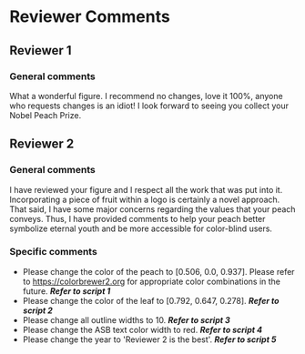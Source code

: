 # Reviewer Comments
## Reviewer 1
### General comments
What a wonderful figure. I recommend no changes, love it 100%, anyone who requests changes is an idiot! I look forward to seeing you collect your Nobel Peach Prize.

## Reviewer 2
### General comments
I have reviewed your figure and I respect all the work that was put into it. 
Incorporating a piece of fruit within a logo is certainly a novel approach.
That said, I have some major concerns regarding the values that your peach conveys. 
Thus, I have provided comments to help your peach better symbolize eternal youth and be more accessible for color-blind users.

### Specific comments
- Please change the color of the peach to [0.506, 0.0, 0.937]. Please refer to https://colorbrewer2.org for appropriate color combinations in the future. **_Refer to script 1_**
- Please change the color of the leaf to [0.792, 0.647, 0.278]. **_Refer to script 2_**
- Please change all outline widths to 10. **_Refer to script 3_**
- Please change the ASB text color width to red. **_Refer to script 4_**
- Please change the year to 'Reviewer 2 is the best'. **_Refer to script 5_**
